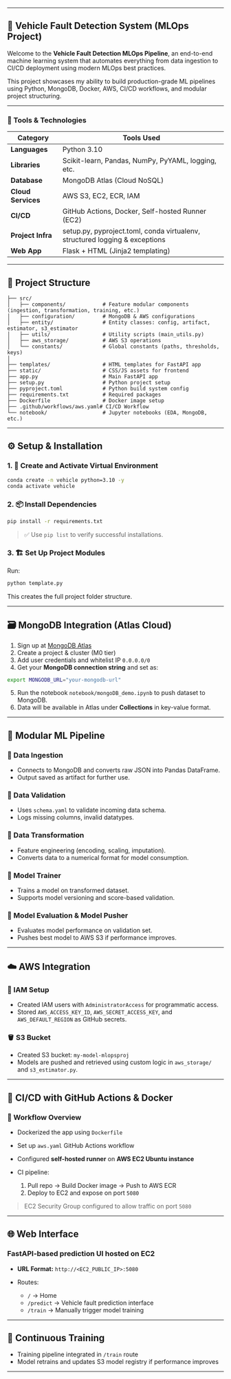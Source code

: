 
---

## 🚗 Vehicle Fault Detection System (MLOps Project)

Welcome to the **Vehicle Fault Detection MLOps Pipeline**, an end-to-end machine learning system that automates everything from data ingestion to CI/CD deployment using modern MLOps best practices.

This project showcases my ability to build production-grade ML pipelines using Python, MongoDB, Docker, AWS, CI/CD workflows, and modular project structuring.

---

### 🧰 Tools & Technologies

| Category           | Tools Used                                                                  |
| ------------------ | --------------------------------------------------------------------------- |
| **Languages**      | Python 3.10                                                                 |
| **Libraries**      | Scikit-learn, Pandas, NumPy, PyYAML, logging, etc.                          |
| **Database**       | MongoDB Atlas (Cloud NoSQL)                                                 |
| **Cloud Services** | AWS S3, EC2, ECR, IAM                                                       |
| **CI/CD**          | GitHub Actions, Docker, Self-hosted Runner (EC2)                            |
| **Project Infra**  | setup.py, pyproject.toml, conda virtualenv, structured logging & exceptions |
| **Web App**        | Flask + HTML (Jinja2 templating)                                            |

---

## 📁 Project Structure

```
├── src/
│   ├── components/            # Feature modular components (ingestion, transformation, training, etc.)
│   ├── configuration/         # MongoDB & AWS configurations
│   ├── entity/                # Entity classes: config, artifact, estimator, s3_estimator
│   ├── utils/                 # Utility scripts (main_utils.py)
│   ├── aws_storage/           # AWS S3 operations
│   └── constants/             # Global constants (paths, thresholds, keys)
│
├── templates/                 # HTML templates for FastAPI app
├── static/                    # CSS/JS assets for frontend
├── app.py                     # Main FastAPI app
├── setup.py                   # Python project setup
├── pyproject.toml             # Python build system config
├── requirements.txt           # Required packages
├── Dockerfile                 # Docker image setup
├── .github/workflows/aws.yaml# CI/CD Workflow
└── notebook/                  # Jupyter notebooks (EDA, MongoDB, etc.)
```

---

## ⚙️ Setup & Installation

### 1. 🧪 Create and Activate Virtual Environment

```bash
conda create -n vehicle python=3.10 -y
conda activate vehicle
```

### 2. 📦 Install Dependencies

```bash
pip install -r requirements.txt
```

> ✅ Use `pip list` to verify successful installations.

### 3. 🏗️ Set Up Project Modules

Run:

```bash
python template.py
```

This creates the full project folder structure.

---

## 🗃️ MongoDB Integration (Atlas Cloud)

1. Sign up at [MongoDB Atlas](https://www.mongodb.com/cloud/atlas)
2. Create a project & cluster (M0 tier)
3. Add user credentials and whitelist IP `0.0.0.0/0`
4. Get your **MongoDB connection string** and set as:

```bash
export MONGODB_URL="your-mongodb-url"
```

5. Run the notebook `notebook/mongoDB_demo.ipynb` to push dataset to MongoDB.
6. Data will be available in Atlas under **Collections** in key-value format.

---

## 🧱 Modular ML Pipeline

### 🔸 Data Ingestion

* Connects to MongoDB and converts raw JSON into Pandas DataFrame.
* Output saved as artifact for further use.

### 🔸 Data Validation

* Uses `schema.yaml` to validate incoming data schema.
* Logs missing columns, invalid datatypes.

### 🔸 Data Transformation

* Feature engineering (encoding, scaling, imputation).
* Converts data to a numerical format for model consumption.

### 🔸 Model Trainer

* Trains a model on transformed dataset.
* Supports model versioning and score-based validation.

### 🔸 Model Evaluation & Model Pusher

* Evaluates model performance on validation set.
* Pushes best model to AWS S3 if performance improves.

---

## ☁️ AWS Integration

### 🔐 IAM Setup

* Created IAM users with `AdministratorAccess` for programmatic access.
* Stored `AWS_ACCESS_KEY_ID`, `AWS_SECRET_ACCESS_KEY`, and `AWS_DEFAULT_REGION` as GitHub secrets.

### 🪣 S3 Bucket

* Created S3 bucket: `my-model-mlopsproj`
* Models are pushed and retrieved using custom logic in `aws_storage/` and `s3_estimator.py`.

---

## 🚀 CI/CD with GitHub Actions & Docker

### 🔄 Workflow Overview

* Dockerized the app using `Dockerfile`
* Set up `aws.yaml` GitHub Actions workflow
* Configured **self-hosted runner** on **AWS EC2 Ubuntu instance**
* CI pipeline:

  1. Pull repo → Build Docker image → Push to AWS ECR
  2. Deploy to EC2 and expose on port `5080`

> EC2 Security Group configured to allow traffic on port `5080`

---

## 🌐 Web Interface

### FastAPI-based prediction UI hosted on EC2

* **URL Format:** `http://<EC2_PUBLIC_IP>:5080`
* Routes:

  * `/` → Home
  * `/predict` → Vehicle fault prediction interface
  * `/train` → Manually trigger model training

---

## 🔁 Continuous Training

* Training pipeline integrated in `/train` route
* Model retrains and updates S3 model registry if performance improves

---
